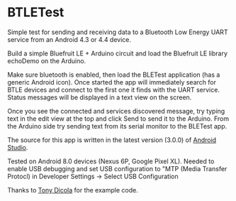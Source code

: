 BTLETest
========

Simple test for sending and receiving data to a Bluetooth Low Energy UART service from an Android 4.3 or 4.4 device.


Build a simple Bluefruit LE + Arduino circuit and load the Bluefruit LE library echoDemo on the Arduino.

Make sure bluetooth is enabled, then load the BLETest application (has a generic Android icon).  Once started the app will immediately search for BTLE devices and connect to the first one it finds with the UART service.  Status messages will be displayed in a text view on the screen.  

Once you see the connected and services discovered message, try typing text in the edit view at the top and click Send to send it to the Arduino.  From the Arduino side try sending text from its serial monitor to the BLETest app.

The source for this app is written in the latest version (3.0.0) of [Android Studio](http://developer.android.com/sdk/installing/studio.html).

Tested on Android 8.0 devices (Nexus 6P, Google Pixel XL). Needed to enable USB debugging and set USB configuration to "MTP (Media Transfer Protocl) in Developer Settings -> Select USB Configuration

Thanks to [Tony Dicola](https://github.com/tdicola/) for the example code.
